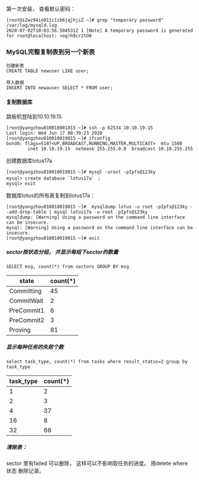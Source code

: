 第一次安装， 查看默认密码：

```
[root@iZwz94io011c1ib6jqjhjiZ ~]# grep "temporary password" /var/log/mysqld.log
2020-07-02T10:03:56.504531Z 1 [Note] A temporary password is generated for root@localhost: >og)h9cr2tO0
```

### MySQL完整复制表到另一个新表
```
创建新表
CREATE TABLE newuser LIKE user; 

导入数据
INSERT INTO newauser SELECT * FROM user;
```

#### 复制数据库
跳板机登陆到10.10.19.15
```
[root@yangzhou010010001015 ~]# ssh -p 62534 10.10.19.15
Last login: Wed Jun 17 08:39:23 2020
[root@yangzhou010010019015 ~]# ifconfig
bond0: flags=5187<UP,BROADCAST,RUNNING,MASTER,MULTICAST>  mtu 1500
        inet 10.10.19.15  netmask 255.255.0.0  broadcast 10.10.255.255
```

创建数据库lotus17a
```
[root@yangzhou010010019015 ~]# mysql -uroot -pIpfs@123ky
mysql> create database `lotus17a` ；
mysql> exit 
```

数据库lotus的所有表复制到lotus17a：
```
[root@yangzhou010010019015 ~]#  mysqldump lotus -u root -pIpfs@123ky --add-drop-table | mysql lotus17a -u root -pIpfs@123ky
mysqldump: [Warning] Using a password on the command line interface can be insecure.
mysql: [Warning] Using a password on the command line interface can be insecure.
[root@yangzhou010010019015 ~]# exit
```

##### sector按状态分组， 并显示每组下sector的数量
```
SELECT msg, count(*) from sectors GROUP BY msg
```
| state | count(*) |
|---| ---|
Committing | 45
CommitWait	| 2
PreCommit1	| 6
PreCommit2	| 3
Proving	| 81 


##### 显示每种任务的失败个数
```
select task_type, count(*) from tasks where result_status=2 group by task_type
```
| task_type | count(*) |
|---| ---|
| 1 | 	2 
|2|	3
|4	|37
|16	|8
|32|	66|


##### 清除表：
sector 里有failed 可以删除， 这样可以不影响取任务的进度。 用delete where 状态 删除记录。 

